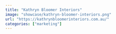 ```yaml
---
title: "Kathryn Bloomer Interiors"
image: "showcase/kathryn-bloomer-interiors.png"
url: "https://kathrynbloomerinteriors.com.au/"
categories: ["marketing"]
---
```

